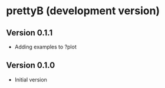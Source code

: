 # prettyB (development version)

## Version 0.1.1
  * Adding examples to ?plot

## Version 0.1.0
  * Initial version
